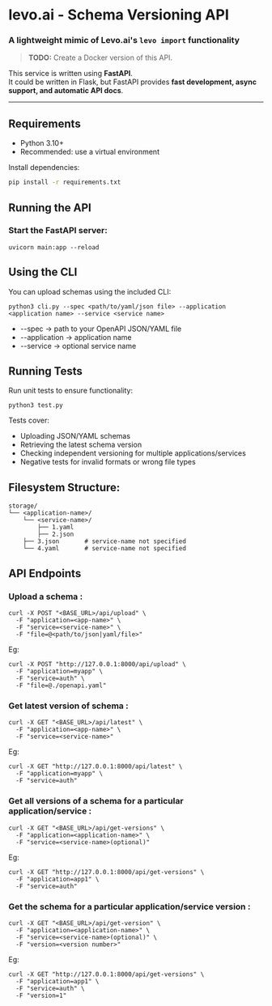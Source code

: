 # levo.ai - Schema Versioning API

### A lightweight mimic of Levo.ai's `levo import` functionality

> **TODO:** Create a Docker version of this API.

This service is written using **FastAPI**.  
It could be written in Flask, but FastAPI provides **fast development, async support, and automatic API docs**.

---

## Requirements

- Python 3.10+  
- Recommended: use a virtual environment  

Install dependencies:

```bash
pip install -r requirements.txt
```

## Running the API
### Start the FastAPI server:

``` 
uvicorn main:app --reload
```


## Using the CLI

You can upload schemas using the included CLI:

```
python3 cli.py --spec <path/to/yaml/json file> --application <application name> --service <service name>
```

- --spec → path to your OpenAPI JSON/YAML file
- --application → application name
- --service → optional service name


## Running Tests
Run unit tests to ensure functionality:

```
python3 test.py
```

Tests cover:
- Uploading JSON/YAML schemas
- Retrieving the latest schema version
- Checking independent versioning for multiple applications/services
- Negative tests for invalid formats or wrong file types



## Filesystem Structure: 

```
storage/
└── <application-name>/
    └── <service-name>/
        ├── 1.yaml
        ├── 2.json
    ├── 3.json       # service-name not specified
    └── 4.yaml       # service-name not specified

```




## API Endpoints

### Upload a schema : 

```
curl -X POST "<BASE_URL>/api/upload" \     
  -F "application=<app-name>" \
  -F "service=<service-name>" \
  -F "file=@<path/to/json|yaml/file>"
```

Eg: 
```
curl -X POST "http://127.0.0.1:8000/api/upload" \     
  -F "application=myapp" \
  -F "service=auth" \
  -F "file=@./openapi.yaml"
```


### Get latest version of schema : 

```
curl -X GET "<BASE_URL>/api/latest" \     
  -F "application=<app-name>" \
  -F "service=<service-name>"
```

Eg: 
```
curl -X GET "http://127.0.0.1:8000/api/latest" \      
  -F "application=myapp" \
  -F "service=auth"
```



### Get all versions of a schema for a particular application/service : 
```
curl -X GET "<BASE_URL>/api/get-versions" \
  -F "application=<application-name>" \
  -F "service=<service-name>(optional)"
```

Eg: 
```
curl -X GET "http://127.0.0.1:8000/api/get-versions" \
  -F "application=app1" \ 
  -F "service=auth"
```


### Get the schema for a particular application/service version : 
```
curl -X GET "<BASE_URL>/api/get-version" \
  -F "application=<application-name>" \
  -F "service=<service-name>(optional)" \
  -F "version=<version number>"

```

Eg: 
```
curl -X GET "http://127.0.0.1:8000/api/get-versions" \
  -F "application=app1" \ 
  -F "service=auth" \
  -F "version=1"
```

